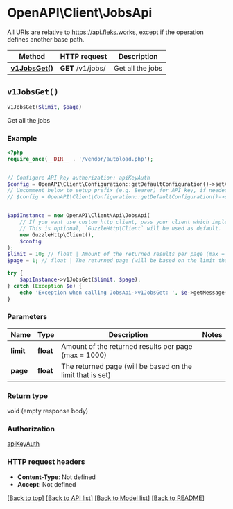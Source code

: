 # OpenAPI\Client\JobsApi

All URIs are relative to https://api.fleks.works, except if the operation defines another base path.

| Method | HTTP request | Description |
| ------------- | ------------- | ------------- |
| [**v1JobsGet()**](JobsApi.md#v1JobsGet) | **GET** /v1/jobs/ | Get all the jobs |


## `v1JobsGet()`

```php
v1JobsGet($limit, $page)
```

Get all the jobs



### Example

```php
<?php
require_once(__DIR__ . '/vendor/autoload.php');


// Configure API key authorization: apiKeyAuth
$config = OpenAPI\Client\Configuration::getDefaultConfiguration()->setApiKey('X-API-KEY', 'YOUR_API_KEY');
// Uncomment below to setup prefix (e.g. Bearer) for API key, if needed
// $config = OpenAPI\Client\Configuration::getDefaultConfiguration()->setApiKeyPrefix('X-API-KEY', 'Bearer');


$apiInstance = new OpenAPI\Client\Api\JobsApi(
    // If you want use custom http client, pass your client which implements `GuzzleHttp\ClientInterface`.
    // This is optional, `GuzzleHttp\Client` will be used as default.
    new GuzzleHttp\Client(),
    $config
);
$limit = 10; // float | Amount of the returned results per page (max = 1000)
$page = 1; // float | The returned page (will be based on the limit that is set)

try {
    $apiInstance->v1JobsGet($limit, $page);
} catch (Exception $e) {
    echo 'Exception when calling JobsApi->v1JobsGet: ', $e->getMessage(), PHP_EOL;
}
```

### Parameters

| Name | Type | Description  | Notes |
| ------------- | ------------- | ------------- | ------------- |
| **limit** | **float**| Amount of the returned results per page (max &#x3D; 1000) | |
| **page** | **float**| The returned page (will be based on the limit that is set) | |

### Return type

void (empty response body)

### Authorization

[apiKeyAuth](../../README.md#apiKeyAuth)

### HTTP request headers

- **Content-Type**: Not defined
- **Accept**: Not defined

[[Back to top]](#) [[Back to API list]](../../README.md#endpoints)
[[Back to Model list]](../../README.md#models)
[[Back to README]](../../README.md)
